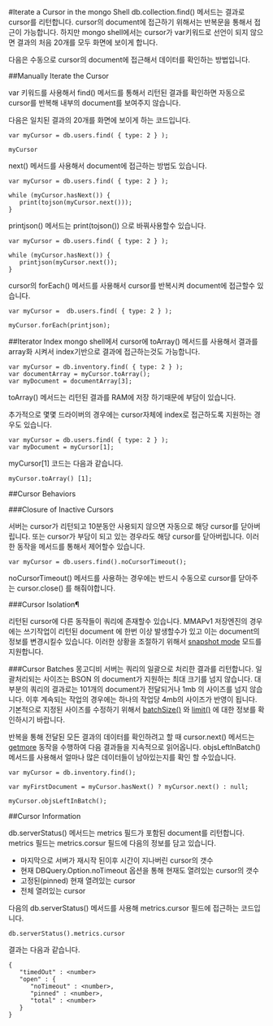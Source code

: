 #Iterate a Cursor in the mongo Shell
db.collection.find() 메서드는 결과로 cursor를 리턴합니다. cursor의 document에 접근하기 위해서는 반복문을 통해서 접근이 가능합니다. 하지만 mongo shell에서는 cursor가 var키워드로 선언이 되지 않으면 결과의 처음 20개를 모두 화면에 보이게 합니다.

다음은 수동으로 cursor의 document에 접근해서 데이터를 확인하는 방법입니다.

##Manually Iterate the Cursor

var 키워드를 사용해서 find() 메서드를 통해서 리턴된 결과를 확인하면 자동으로 cursor를 반복해 내부의 document를 보여주지 않습니다.

다음은 일치된 결과의 20개를 화면에 보이게 하는 코드입니다.
```
var myCursor = db.users.find( { type: 2 } );

myCursor
```

next() 메서드를 사용해서 document에 접근하는 방법도 있습니다.

```
var myCursor = db.users.find( { type: 2 } );

while (myCursor.hasNext()) {
   print(tojson(myCursor.next()));
}
```
printjson() 메서드는 print(tojson()) 으로 바꿔사용할수 있습니다.

```
var myCursor = db.users.find( { type: 2 } );

while (myCursor.hasNext()) {
   printjson(myCursor.next());
}
```

cursor의 forEach() 메서드를 사용해서 cursor를 반복시켜 document에 접근할수 있습니다.

```
var myCursor =  db.users.find( { type: 2 } );

myCursor.forEach(printjson);
```

##Iterator Index
mongo shell에서 cursor에 toArray() 메서드를 사용해서 결과를 array화 시켜서 index기반으로 결과에 접근하는것도 가능합니다.

```
var myCursor = db.inventory.find( { type: 2 } );
var documentArray = myCursor.toArray();
var myDocument = documentArray[3];
```

toArray() 메서드는 리턴된 결과를 RAM에 저장 하기때문에 부담이 있습니다.

추가적으로 몇몇 드라이버의 경우에는 cursor자체에 index로 접근하도록 지원하는 경우도 있습니다.

```
var myCursor = db.users.find( { type: 2 } );
var myDocument = myCursor[1];
```

myCursor[1] 코드는 다음과 같습니다.

```
myCursor.toArray() [1];
```

##Cursor Behaviors

###Closure of Inactive Cursors

서버는 cursor가 리턴되고 10분동안 사용되지 않으면 자동으로 해당 cursor를 닫아버립니다. 또는 cursor가 부담이 되고 있는 경우라도 해당 cursor를 닫아버립니다. 
이러한 동작을 메서드를 통해서 제어할수 있습니다.
```
var myCursor = db.users.find().noCursorTimeout();
```
noCursorTimeout()   메서드를 사용하는 경우에는 반드시 수동으로  cursor를 닫아주는 cursor.close() 를 해줘야합니다.

###Cursor Isolation¶

리턴된 cursor에 다른 동작들이 쿼리에 존재할수 있습니다. MMAPv1 저장엔진의 경우에는 쓰기작업이 리턴된 document 에 한번 이상 발생할수가 있고 이는 document의 정보를 변경시킬수 있습니다. 이러한 상황을 조절하기 위해서 [snapshot mode](https://docs.mongodb.com/manual/core/read-isolation-consistency-recency/#faq-developers-isolate-cursors) 모드를 지원합니다.

###Cursor Batches
몽고디비 서버는 쿼리의 일괄으로 처리한 결과를 리턴합니다. 일괄처리되는 사이즈는 BSON 의 document가 지원하는 최대 크기를 넘지 않습니다. 대부분의 쿼리의 결과로는 101개의 document가 전달되거나 1mb 의 사이즈를 넘지 않습니다. 이후 계속되는 작업의 경우에는 하나의 작업당 4mb의 사이즈가 반영이 됩니다. 기본적으로 지정된 사이즈를 수정하기 위해서 [batchSize()](https://docs.mongodb.com/manual/reference/method/cursor.batchSize/#cursor.batchSize) 와 [limit()](https://docs.mongodb.com/manual/reference/method/cursor.limit/#cursor.limit) 에 대한 정보를 확인하시기 바랍니다.

반복을 통해 전달된 모든 결과의 데이터를 확인하려고 할 때 cursor.next() 메서드는 [getmore]() 동작을 수행하여 다음 결과들을 지속적으로 읽어옵니다. objsLeftInBatch()메서드를 사용해서 얼마나 많은 데이터들이 남아있는지를 확인 할 수있습니다.

```
var myCursor = db.inventory.find();

var myFirstDocument = myCursor.hasNext() ? myCursor.next() : null;

myCursor.objsLeftInBatch();
```

##Cursor Information

db.serverStatus() 메서드는 metrics 필드가 포함된 document를 리턴합니다. metrics 필드는 metrics.corsur 필드에 다음의 정보를 담고 있습니다.
- 마지막으로 서버가 재시작 된이후 시간이 지나버린 cursor의 갯수
- 현재 DBQuery.Option.noTimeout 옵션을 통해 현재도 열려있는 cursor의 갯수
- 고정된(pinned) 현재 열려있는 cursor
- 전체 열려있는 cursor

다음의 db.serverStatus() 메서드를 사용해 metrics.cursor 필드에 접근하는 코드입니다.
```
db.serverStatus().metrics.cursor
```
결과는 다음과 같습니다.
```
{
   "timedOut" : <number>
   "open" : {
      "noTimeout" : <number>,
      "pinned" : <number>,
      "total" : <number>
   }
}
```
















